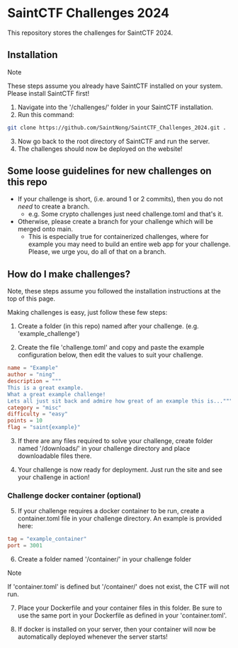 # SaintCTF Challenges 2024
This repository stores the challenges for SaintCTF 2024.

## Installation
>[!NOTE]
> These steps assume you already have SaintCTF installed on your system. Please install SaintCTF first!
1. Navigate into the '/challenges/' folder in your SaintCTF installation.
2. Run this command:
```bash
git clone https://github.com/SaintNong/SaintCTF_Challenges_2024.git .
```

3. Now go back to the root directory of SaintCTF and run the server.
4. The challenges should now be deployed on the website!

## Some loose guidelines for new challenges on this repo
- If your challenge is short, (i.e. around 1 or 2 commits), then you do not *need* to create a branch.
  - e.g. Some crypto challenges just need challenge.toml and that's it.
- Otherwise, please create a branch for your challenge which will be merged onto main.
  - This is especially true for containerized challenges, where for example you may need to build an entire web app for your challenge. Please, we urge you, do all of that on a branch.

## How do I make challenges?
Note, these steps assume you followed the installation instructions at the top of this page.

Making challenges is easy, just follow these few steps:

1. Create a folder (in this repo) named after your challenge. (e.g. 'example_challenge')

2. Create the file 'challenge.toml' and copy and paste the example configuration below, then edit the values to suit your challenge.
```toml
name = "Example"
author = "ning"
description = """
This is a great example.
What a great example challenge!
Lets all just sit back and admire how great of an example this is..."""
category = "misc"
difficulty = "easy"
points = 10
flag = "saint{example}"
```
3. If there are any files required to solve your challenge, create folder named '/downloads/' in your challenge directory and place downloadable files there.

4. Your challenge is now ready for deployment. Just run the site and see your challenge in action!

### Challenge docker container (optional)
5. If your challenge requires a docker container to be run, create a container.toml file in your challenge directory.
An example is provided here:
```toml
tag = "example_container"
port = 3001
```

6. Create a folder named '/container/' in your challenge folder
>[!NOTE]
> If 'container.toml' is defined but '/container/' does not exist, the CTF will not run.

7. Place your Dockerfile and your container files in this folder. Be sure to use the same port in your Dockerfile as defined in your 'container.toml'.

8. If docker is installed on your server, then your container will now be automatically deployed whenever the server starts!

